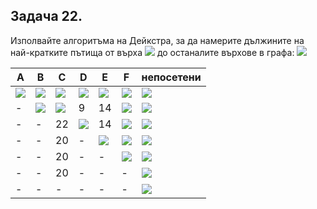 ## Задача 22. 


Изполвайте алгоритъма на Дейкстра, за да намерите дължините на най-кратките пътища от върха <img src="https://latex.codecogs.com/svg.latex?\Large&space;A"> до останалите върхове в графа:
![](https://github.com/andy489/Data_Structures_and_Algorithms_CPP/blob/master/assets/Dijkstra%20DS1%2002.png)

A|B|C|D|E|F|непосетени
-|-|-|-|-|-|-
<img src="https://latex.codecogs.com/svg.latex?\Large&space;\boxed{0}">|<img src="https://latex.codecogs.com/svg.latex?\Large&space;\infty">|<img src="https://latex.codecogs.com/svg.latex?\Large&space;\infty">|<img src="https://latex.codecogs.com/svg.latex?\Large&space;\infty">|<img src="https://latex.codecogs.com/svg.latex?\Large&space;\infty">|<img src="https://latex.codecogs.com/svg.latex?\Large&space;\infty">|<img src="https://latex.codecogs.com/svg.latex?\Large&space;A,B,C,D,E,F">
-|<img src="https://latex.codecogs.com/svg.latex?\Large&space;\boxed{7}">|<img src="https://latex.codecogs.com/svg.latex?\Large&space;\infty">|9|14|<img src="https://latex.codecogs.com/svg.latex?\Large&space;\infty">|<img src="https://latex.codecogs.com/svg.latex?\Large&space;B,C,D,E,F">
-|-|22|<img src="https://latex.codecogs.com/svg.latex?\Large&space;\boxed{9}">|14|<img src="https://latex.codecogs.com/svg.latex?\Large&space;\infty">|<img src="https://latex.codecogs.com/svg.latex?\Large&space;C,D,E,F">
-|-|20|-|<img src="https://latex.codecogs.com/svg.latex?\Large&space;\boxed{11}">|<img src="https://latex.codecogs.com/svg.latex?\Large&space;\infty">|<img src="https://latex.codecogs.com/svg.latex?\Large&space;C,E,F">
-|-|20|-|-|<img src="https://latex.codecogs.com/svg.latex?\Large&space;\boxed{20}">|<img src="https://latex.codecogs.com/svg.latex?\Large&space;C,F">
-|-|20|-|-|-|<img src="https://latex.codecogs.com/svg.latex?\Large&space;C">
-|-|-|-|-|-|<img src="https://latex.codecogs.com/svg.latex?\Large&space;\varnothing">
